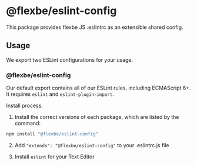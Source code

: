 # @flexbe/eslint-config

This package provides flexbe JS .eslintrc as an extensible shared config.

## Usage

We export two ESLint configurations for your usage.

### @flexbe/eslint-config

Our default export contains all of our ESLint rules, including ECMAScript 6+. It requires `eslint` and `eslint-plugin-import`.

Install process:

1. Install the correct versions of each package, which are listed by the command:

  ```sh
  npm install "@flexbe/eslint-config"
  ```

2. Add `"extends": "@flexbe/eslint-config"` to your .eslintrc.js file

3. Install `eslint` for your Text Editor
